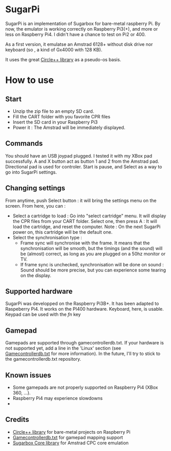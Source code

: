 # SugarPi

SugarPi is an implementation of Sugarbox for bare-metal raspberry Pi.
By now, the emulator is working correctly on Raspberry Pi3(+), and more or less on Raspberry Pi4.
I didn't have a chance to test on Pi2 or 400.

As a first version, it emulatse an Amstrad 6128+ without disk drive nor keyboard (so , a kind of Gx4000 with 128 KB).

It uses the great [Circle++ library](https://github.com/rsta2/circle) as a pseudo-os basis.

# How to use

## Start
- Unzip the zip file to an empty SD card.
- Fill the CART folder with you favorite CPR files
- Insert the SD card in your Raspberry Pi3
- Power it : The Amstrad will be immediately displayed.

## Commands
You should have an USB joypad plugged. I tested it with my XBox pad successfully.
A and X button act as button 1 and 2 from the Amstrad pad.
Directional pad is used for controler.
Start is pause, and Select as a way to go into SugarPi settings.

## Changing settings
From anytime, push Select button : it will bring the settings menu on the screen.
From here, you can : 
- Select a cartridge to load : Go into "select cartridge" menu. It will display the CPR files from your CART folder. Select one, then press A : It will load the cartridge, and reset the computer. Note : On the next SugarPi power on, this cartridge will be the default one.
- Select the synchronisation type : 
  - Frame sync will synchronise with the frame. It means that the synchronisation will be smooth, but the timings (and the sound) will be (almost) correct, as long as you are plugged on a 50hz monitor or TV.
  - If frame sync is unchecked, synchronisation will be done on sound : Sound should be more precise, but you can experience some tearing on the display.

## Supported hardware
SugarPi was developped on the Raspberry Pi3B+. It has been adapted to Raspeberry Pi4.
It works on the PI400 hardware. Keyboard, here, is usable. Keypad can be used with the *fn* key

## Gamepad
Gamepads are supported through gamecontrollerdb.txt.
If your hardware is not supported yet, add a line in the 'Linux' section (see [Gamecontrollerdb.txt](https://github.com/gabomdq/SDL_GameControllerDB) for more information). 
In the future, I'll try to stick to the gamecontrollerdb.txt repository.

## Known issues
- Some gamepads are not properly supported on Raspberry Pi4 (XBox 360, ...).
- Raspberry Pi4 may experience slowdowns
- 
## Credits
- [Circle++ library](https://github.com/rsta2/circle) for bare-metal projects on Raspberry Pi 
- [Gamecontrollerdb.txt](https://github.com/gabomdq/SDL_GameControllerDB) for gamepad mapping support
- [Sugarbox Core library](https://github.com/Tom1975/CPCCore) for Amstrad CPC core emulation